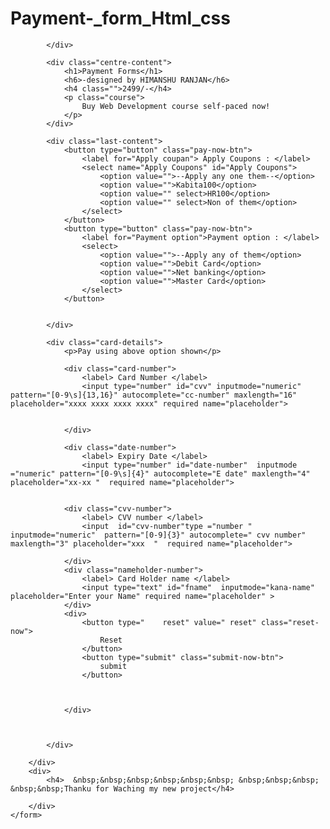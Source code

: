 # Payment-_form_Html_css

<!DOCTYPE html>
<html lang="en">

<head>
    <meta charset="UTF-8" />
    <meta http-equiv="X-UA-Compatible" content="IE=edge" />
    <meta name="viewport" content="width=device-width,
			initial-scale=1.0" />
    <title>PAYMENTS FORM</title>
    <link rel="stylesheet" href="Payment.css">
</head>

<body>
    <form action="">
        <div class="container">
            <div class="main-content">
                
            </div>

            <div class="centre-content">
                <h1>Payment Forms</h1>
                <h6>-designed by HIMANSHU RANJAN</h6>
                <h4 class="">2499/-</h4>
                <p class="course">
                    Buy Web Development course self-paced now!
                </p>
            </div>

            <div class="last-content">
                <button type="button" class="pay-now-btn">
                    <label for="Apply coupan"> Apply Coupons : </label>
                    <select name="Apply Coupons" id="Apply Coupons">
                        <option value="">--Apply any one them--</option>
                        <option value="">Kabita100</option>
                        <option value="" select>HR100</option>
                        <option value="" select>Non of them</option>
                    </select>
                </button>
                <button type="button" class="pay-now-btn">
                    <label for="Payment option">Payment option : </label>
                    <select>
                        <option value="">--Apply any of them</option>
                        <option value="">Debit Card</option>
                        <option value="">Net banking</option>
                        <option value="">Master Card</option>
                    </select>
                </button>


            </div>

            <div class="card-details">
                <p>Pay using above option shown</p>

                <div class="card-number">
                    <label> Card Number </label>
                    <input type="number" id="cvv" inputmode="numeric" pattern="[0-9\s]{13,16}" autocomplete="cc-number" maxlength="16" placeholder="xxxx xxxx xxxx xxxx" required name="placeholder">

                     
                </div>

                <div class="date-number">
                    <label> Expiry Date </label>
                    <input type="number" id="date-number"  inputmode ="numeric" pattern="[0-9\s]{4}" autocomplete="E date" maxlength="4" placeholder="xx-xx "  required name="placeholder">

                    
                <div class="cvv-number">
                    <label> CVV number </label>
                    <input  id="cvv-number"type ="number " inputmode="numeric"  pattern="[0-9]{3}" autocomplete=" cvv number" maxlength="3" placeholder="xxx  "  required name="placeholder">
                    
                </div>
                <div class="nameholder-number">
                    <label> Card Holder name </label>
                    <input type="text" id="fname"  inputmode="kana-name" placeholder="Enter your Name" required name="placeholder" >
                </div>
                <div>
                    <button type="    reset" value=" reset" class="reset-now">
                        Reset
                    </button>
                    <button type="submit" class="submit-now-btn">
                        submit
                    </button>



                </div>

                

            </div>
            
        </div>
        <div>
            <h4>  &nbsp;&nbsp;&nbsp;&nbsp;&nbsp;&nbsp; &nbsp;&nbsp;&nbsp; &nbsp;&nbsp;Thanku for Waching my new project</h4>
            
        </div>
    </form>
</body>

</html>
